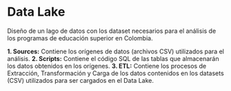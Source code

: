 # Data Lake

Diseño de un lago de datos con los dataset necesarios para el análisis de los programas de educación superior en Colombia.

**1. Sources:** Contiene los orígenes de datos (archivos CSV) utilizados para el análisis.
**2. Scripts:** Contiene el código SQL de las tablas que almacenarán los datos obtenidos en los orígenes.
**3. ETL:** Contiene los procesos de Extracción, Transformación y Carga de los datos contenidos en los datasets (CSV) utilizados para ser cargados en el Data Lake.
